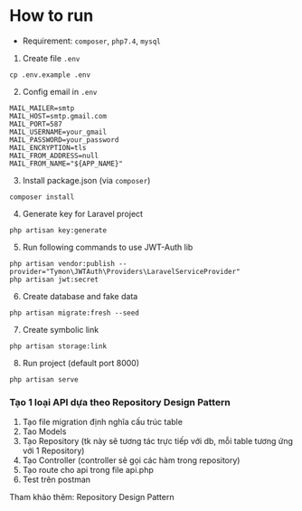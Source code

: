 # How to run

* Requirement: `composer`, `php7.4`, `mysql`

1. Create file ```.env```
```
cp .env.example .env
```

2. Config email in  ```.env```
```
MAIL_MAILER=smtp
MAIL_HOST=smtp.gmail.com
MAIL_PORT=587
MAIL_USERNAME=your_gmail
MAIL_PASSWORD=your_password
MAIL_ENCRYPTION=tls
MAIL_FROM_ADDRESS=null
MAIL_FROM_NAME="${APP_NAME}"
```

3. Install package.json (via `composer`)
```
composer install
```

4. Generate key for Laravel project
```
php artisan key:generate
```

5. Run following commands to use JWT-Auth lib
```
php artisan vendor:publish --provider="Tymon\JWTAuth\Providers\LaravelServiceProvider"
php artisan jwt:secret
```

6. Create database and fake data
```
php artisan migrate:fresh --seed
```

7. Create symbolic link
```
php artisan storage:link
```

8. Run project (default port 8000)
```
php artisan serve
```

### Tạo 1 loại API dựa theo Repository Design Pattern 
1. Tạo file migration định nghĩa cấu trúc table 
2. Tao Models 
3. Tạo Repository (tk này sẽ tương tác trực tiếp với db, mỗi table tương ứng với 1 Repository)
4. Tạo Controller (controller sẽ gọi các hàm trong repository)
5. Tạo route cho api trong file api.php
6. Test trên postman 

Tham khảo thêm: Repository Design Pattern  